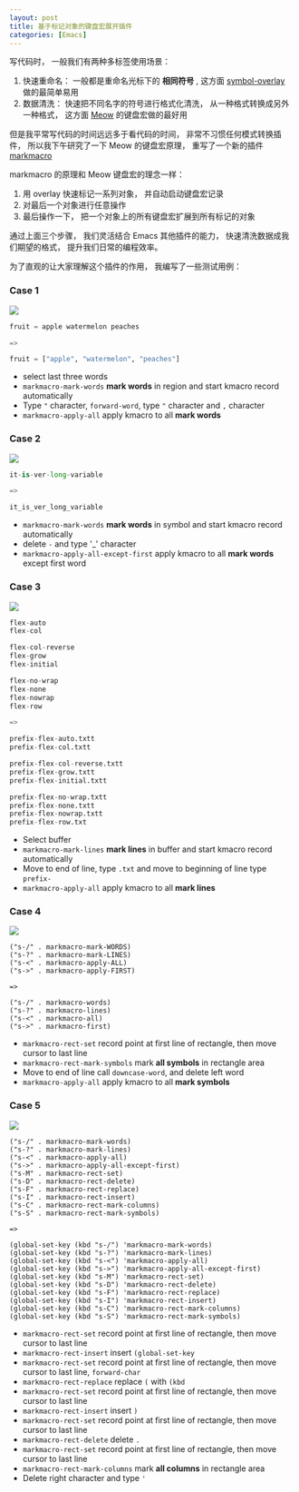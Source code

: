 ```yaml
---
layout: post
title: 基于标记对象的键盘宏展开插件
categories: [Emacs]
---
```


写代码时， 一般我们有两种多标签使用场景：
1. 快速重命名： 一般都是重命名光标下的 **相同符号** , 这方面 [symbol-overlay](https://github.com/wolray/symbol-overlay) 做的最简单易用
2. 数据清洗： 快速把不同名字的符号进行格式化清洗， 从一种格式转换成另外一种格式， 这方面 [Meow](https://github.com/meow-edit/meow) 的键盘宏做的最好用

但是我平常写代码的时间远远多于看代码的时间， 非常不习惯任何模式转换插件， 所以我下午研究了一下 Meow 的键盘宏原理， 重写了一个新的插件 [markmacro](https://github.com/manateelazycat/markmacro)

markmacro 的原理和 Meow 键盘宏的理念一样：
1. 用 overlay 快速标记一系列对象， 并自动启动键盘宏记录
2. 对最后一个对象进行任意操作
3. 最后操作一下， 把一个对象上的所有键盘宏扩展到所有标记的对象

通过上面三个步骤， 我们灵活结合 Emacs 其他插件的能力， 快速清洗数据成我们期望的格式， 提升我们日常的编程效率。

为了直观的让大家理解这个插件的作用， 我编写了一些测试用例：

### Case 1
![]({{site.url}}/pics/markmacro/case1.gif)

```python
fruit = apple watermelon peaches

=>

fruit = ["apple", "watermelon", "peaches"]
```

* select last three words
* `markmacro-mark-words` **mark words** in region and start kmacro record automatically
* Type `"` character, `forward-word`, type `"` character and `,` character
* `markmacro-apply-all` apply kmacro to all **mark words**

### Case 2
![]({{site.url}}/pics/markmacro/case2.gif)

```python
it-is-ver-long-variable

=>

it_is_ver_long_variable
```

* `markmacro-mark-words` **mark words** in symbol and start kmacro record automatically
* delete `-` and type '_' character
* `markmacro-apply-all-except-first` apply kmacro to all **mark words** except first word

### Case 3
![]({{site.url}}/pics/markmacro/case3.gif)


```python
flex-auto
flex-col

flex-col-reverse
flex-grow
flex-initial

flex-no-wrap
flex-none
flex-nowrap
flex-row

=>

prefix-flex-auto.txtt
prefix-flex-col.txtt

prefix-flex-col-reverse.txtt
prefix-flex-grow.txtt
prefix-flex-initial.txtt

prefix-flex-no-wrap.txtt
prefix-flex-none.txtt
prefix-flex-nowrap.txtt
prefix-flex-row.txt
```

* Select buffer
* `markmacro-mark-lines` **mark lines** in buffer and start kmacro record automatically
* Move to end of line, type `.txt` and move to beginning of line type `prefix-`
* `markmacro-apply-all` apply kmacro to all **mark lines** 

### Case 4
![]({{site.url}}/pics/markmacro/case4.gif)


```elisp
("s-/" . markmacro-mark-WORDS)
("s-?" . markmacro-mark-LINES)
("s-<" . markmacro-apply-ALL)
("s->" . markmacro-apply-FIRST)

=>

("s-/" . markmacro-words)
("s-?" . markmacro-lines)
("s-<" . markmacro-all)
("s->" . markmacro-first)
```

* `markmacro-rect-set` record point at first line of rectangle, then move cursor to last line
* `markmacro-rect-mark-symbols` mark **all symbols** in rectangle area
* Move to end of line call `downcase-word`, and delete left word 
* `markmacro-apply-all` apply kmacro to all **mark symbols** 

### Case 5
![]({{site.url}}/pics/markmacro/case5.gif)

```elisp
("s-/" . markmacro-mark-words)
("s-?" . markmacro-mark-lines)
("s-<" . markmacro-apply-all)
("s->" . markmacro-apply-all-except-first)
("s-M" . markmacro-rect-set)
("s-D" . markmacro-rect-delete)
("s-F" . markmacro-rect-replace)
("s-I" . markmacro-rect-insert)
("s-C" . markmacro-rect-mark-columns)
("s-S" . markmacro-rect-mark-symbols)

=>

(global-set-key (kbd "s-/") 'markmacro-mark-words)
(global-set-key (kbd "s-?") 'markmacro-mark-lines)
(global-set-key (kbd "s-<") 'markmacro-apply-all)
(global-set-key (kbd "s->") 'markmacro-apply-all-except-first)
(global-set-key (kbd "s-M") 'markmacro-rect-set)
(global-set-key (kbd "s-D") 'markmacro-rect-delete)
(global-set-key (kbd "s-F") 'markmacro-rect-replace)
(global-set-key (kbd "s-I") 'markmacro-rect-insert)
(global-set-key (kbd "s-C") 'markmacro-rect-mark-columns)
(global-set-key (kbd "s-S") 'markmacro-rect-mark-symbols)
```

* `markmacro-rect-set` record point at first line of rectangle, then move cursor to last line
* `markmacro-rect-insert` insert `(global-set-key `
* `markmacro-rect-set` record point at first line of rectangle, then move cursor to last line, `forward-char`
* `markmacro-rect-replace` replace `(` with `(kbd `
* `markmacro-rect-set` record point at first line of rectangle, then move cursor to last line
* `markmacro-rect-insert` insert `)`
* `markmacro-rect-set` record point at first line of rectangle, then move cursor to last line
* `markmacro-rect-delete` delete ` . `
* `markmacro-rect-set` record point at first line of rectangle, then move cursor to last line
* `markmacro-rect-mark-columns` mark **all columns** in rectangle area
* Delete right character and type `'`
